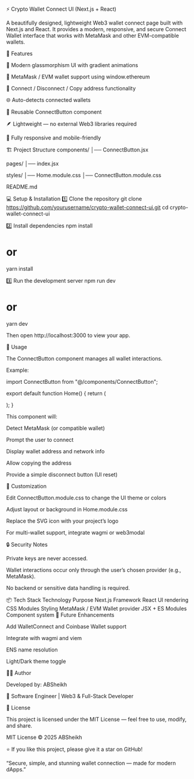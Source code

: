 ⚡ Crypto Wallet Connect UI (Next.js + React)

A beautifully designed, lightweight Web3 wallet connect page built with Next.js and React.
It provides a modern, responsive, and secure Connect Wallet interface that works with MetaMask and other EVM-compatible wallets.

🚀 Features

🎨 Modern glassmorphism UI with gradient animations

🦊 MetaMask / EVM wallet support using window.ethereum

🔗 Connect / Disconnect / Copy address functionality

🌐 Auto-detects connected wallets

🧩 Reusable ConnectButton component

🪶 Lightweight — no external Web3 libraries required

📱 Fully responsive and mobile-friendly

🏗️ Project Structure
components/
│── ConnectButton.jsx

pages/
│── index.jsx

styles/
│── Home.module.css
│── ConnectButton.module.css

README.md

💻 Setup & Installation
1️⃣ Clone the repository
git clone https://github.com/yourusername/crypto-wallet-connect-ui.git
cd crypto-wallet-connect-ui

2️⃣ Install dependencies
npm install
# or
yarn install

3️⃣ Run the development server
npm run dev
# or
yarn dev


Then open http://localhost:3000
 to view your app.

🧠 Usage

The ConnectButton component manages all wallet interactions.

Example:

import ConnectButton from "@/components/ConnectButton";

export default function Home() {
  return (
    <main>
      <ConnectButton />
    </main>
  );
}


This component will:

Detect MetaMask (or compatible wallet)

Prompt the user to connect

Display wallet address and network info

Allow copying the address

Provide a simple disconnect button (UI reset)

🧩 Customization

Edit ConnectButton.module.css to change the UI theme or colors

Adjust layout or background in Home.module.css

Replace the SVG icon with your project’s logo

For multi-wallet support, integrate wagmi or web3modal

🔒 Security Notes

Private keys are never accessed.

Wallet interactions occur only through the user’s chosen provider (e.g., MetaMask).

No backend or sensitive data handling is required.

📦 Tech Stack
Technology	Purpose
Next.js	Framework
React	UI rendering
CSS Modules	Styling
MetaMask / EVM	Wallet provider
JSX + ES Modules	Component system
🧰 Future Enhancements

 Add WalletConnect and Coinbase Wallet support

 Integrate with wagmi and viem

 ENS name resolution

 Light/Dark theme toggle

🧑‍💻 Author

Developed by: ABSheikh

💼 Software Engineer | Web3 & Full-Stack Developer

📄 License

This project is licensed under the MIT License — feel free to use, modify, and share.

MIT License © 2025 ABSheikh


⭐ If you like this project, please give it a star on GitHub!

“Secure, simple, and stunning wallet connection — made for modern dApps.”